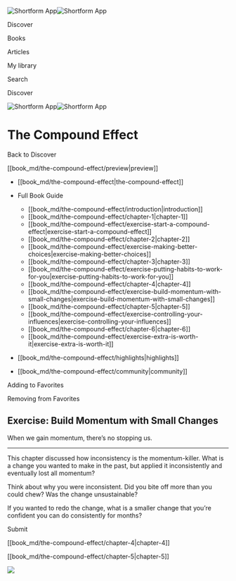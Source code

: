 ![Shortform App](/img/logo.36a2399e.svg)![Shortform App](/img/logo-dark.70c1b072.svg)

Discover

Books

Articles

My library

Search

Discover

![Shortform App](/img/logo.36a2399e.svg)![Shortform App](/img/logo-dark.70c1b072.svg)

# The Compound Effect

Back to Discover

[[book_md/the-compound-effect/preview|preview]]

  * [[book_md/the-compound-effect|the-compound-effect]]
  * Full Book Guide

    * [[book_md/the-compound-effect/introduction|introduction]]
    * [[book_md/the-compound-effect/chapter-1|chapter-1]]
    * [[book_md/the-compound-effect/exercise-start-a-compound-effect|exercise-start-a-compound-effect]]
    * [[book_md/the-compound-effect/chapter-2|chapter-2]]
    * [[book_md/the-compound-effect/exercise-making-better-choices|exercise-making-better-choices]]
    * [[book_md/the-compound-effect/chapter-3|chapter-3]]
    * [[book_md/the-compound-effect/exercise-putting-habits-to-work-for-you|exercise-putting-habits-to-work-for-you]]
    * [[book_md/the-compound-effect/chapter-4|chapter-4]]
    * [[book_md/the-compound-effect/exercise-build-momentum-with-small-changes|exercise-build-momentum-with-small-changes]]
    * [[book_md/the-compound-effect/chapter-5|chapter-5]]
    * [[book_md/the-compound-effect/exercise-controlling-your-influences|exercise-controlling-your-influences]]
    * [[book_md/the-compound-effect/chapter-6|chapter-6]]
    * [[book_md/the-compound-effect/exercise-extra-is-worth-it|exercise-extra-is-worth-it]]
  * [[book_md/the-compound-effect/highlights|highlights]]
  * [[book_md/the-compound-effect/community|community]]



Adding to Favorites 

Removing from Favorites 

## Exercise: Build Momentum with Small Changes

When we gain momentum, there’s no stopping us.

* * *

This chapter discussed how inconsistency is the momentum-killer. What is a change you wanted to make in the past, but applied it inconsistently and eventually lost all momentum?

Think about why you were inconsistent. Did you bite off more than you could chew? Was the change unsustainable?

If you wanted to redo the change, what is a smaller change that you’re confident you can do consistently for months?

Submit 

[[book_md/the-compound-effect/chapter-4|chapter-4]]

[[book_md/the-compound-effect/chapter-5|chapter-5]]

![](https://bat.bing.com/action/0?ti=56018282&Ver=2&mid=e93d6602-b068-40be-8f7e-c83fc807c59b&sid=1711133063fa11eebdec89a8b8ae3bbc&vid=171147a063fa11eea7440fcfeb230d96&vids=0&msclkid=N&pi=0&lg=en-US&sw=800&sh=600&sc=24&nwd=1&tl=Shortform%20%7C%20The%20Compound%20Effect&p=https%3A%2F%2Fwww.shortform.com%2Fapp%2Fbook%2Fthe-compound-effect%2Fexercise-build-momentum-with-small-changes&r=&lt=498&evt=pageLoad&sv=1&rn=81828)
